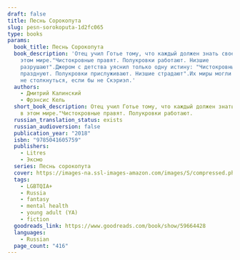 ```yaml
---
draft: false
title: Песнь Сорокопута
slug: pesn-sorokoputa-1d2fc065
type: books
params:
  book_title: Песнь Сорокопута
  book_description: 'Отец учил Готье тому, что каждый должен знать свое место в
    этом мире."Чистокровные правят. Полукровки работают. Низшие
    разрушают".Джером с детства уяснил только одну истину: "Чистокровные
    празднуют. Полукровки прислуживают. Низшие страдают".Их миры могли никогда
    не столкнуться, если бы не Скэриэл.'
  authors:
    - Дмитрий Калинский
    - Фрэнсис Кель
  short_book_description: Отец учил Готье тому, что каждый должен знать свое место
    в этом мире."Чистокровные правят. Полукровки работают.
  russian_translation_status: exists
  russian_audioversion: false
  publication_year: "2018"
  isbn: "9785041605759"
  publishers:
    - Litres
    - Эксмо
  series: Песнь сорокопута
  cover: https://images-na.ssl-images-amazon.com/images/S/compressed.photo.goodreads.com/books/1645450275i/59664428.jpg
  tags:
    - LGBTQIA+
    - Russia
    - fantasy
    - mental health
    - young adult (YA)
    - fiction
  goodreads_link: https://www.goodreads.com/book/show/59664428
  languages:
    - Russian
  page_count: "416"
---
```

